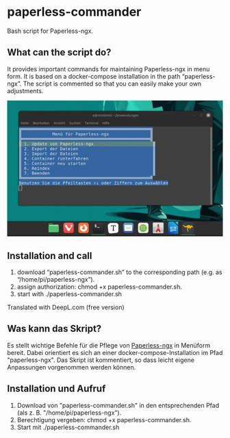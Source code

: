 # paperless-commander
Bash script for Paperless-ngx.



## What can the script do?

It provides important commands for maintaining Paperless-ngx in menu form. It is based on a docker-compose installation in the path “paperless-ngx”. The script is commented so that you can easily make your own adjustments.

![](assets/screen1_paperless_commander.png)

## Installation and call

1. download “paperless-commander.sh” to the corresponding path (e.g. as “/home/pi/paperless-ngx”).
2. assign authorization: chmod +x paperless-commander.sh.
3. start with ./paperless-commander.sh

Translated with DeepL.com (free version)

## Was kann das Skript?

Es stellt wichtige Befehle für die Pflege von [Paperless-ngx](https://docs.paperless-ngx.com) in Menüform bereit. Dabei orientiert es sich an einer docker-compose-Installation im Pfad "paperless-ngx". Das Skript ist kommentiert, so dass leicht eigene Anpassungen vorgenommen werden können.



## Installation und Aufruf

1. Download von "paperless-commander.sh" in den entsprechenden Pfad (als z. B. "/home/pi/paperless-ngx").
2. Berechtigung vergeben: chmod +x paperless-commander.sh.
3. Start mit ./paperless-commander.sh



